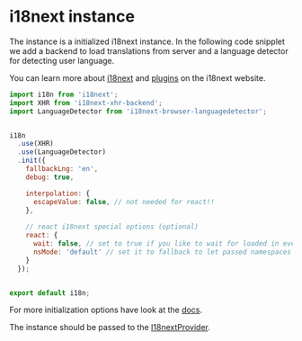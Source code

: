 # i18next instance

The instance is a initialized i18next instance. In the following code snipplet we add a backend to load translations from server and a language detector for detecting user language.

You can learn more about [i18next](http://i18next.com) and [plugins](https://www.i18next.com/plugins-and-utils.html#plugins) on the i18next website.

```js
import i18n from 'i18next';
import XHR from 'i18next-xhr-backend';
import LanguageDetector from 'i18next-browser-languagedetector';


i18n
  .use(XHR)
  .use(LanguageDetector)
  .init({
    fallbackLng: 'en',
    debug: true,

    interpolation: {
      escapeValue: false, // not needed for react!!
    },
    
    // react i18next special options (optional)
    react: {
      wait: false, // set to true if you like to wait for loaded in every translated hoc
      nsMode: 'default' // set it to fallback to let passed namespaces to translated hoc act as fallbacks
    }
  });


export default i18n;
```

For more initialization options have look at the [docs](https://www.i18next.com/configuration-options.html).

The instance should be passed to the [I18nextProvider](/components/i18nextprovider.md).